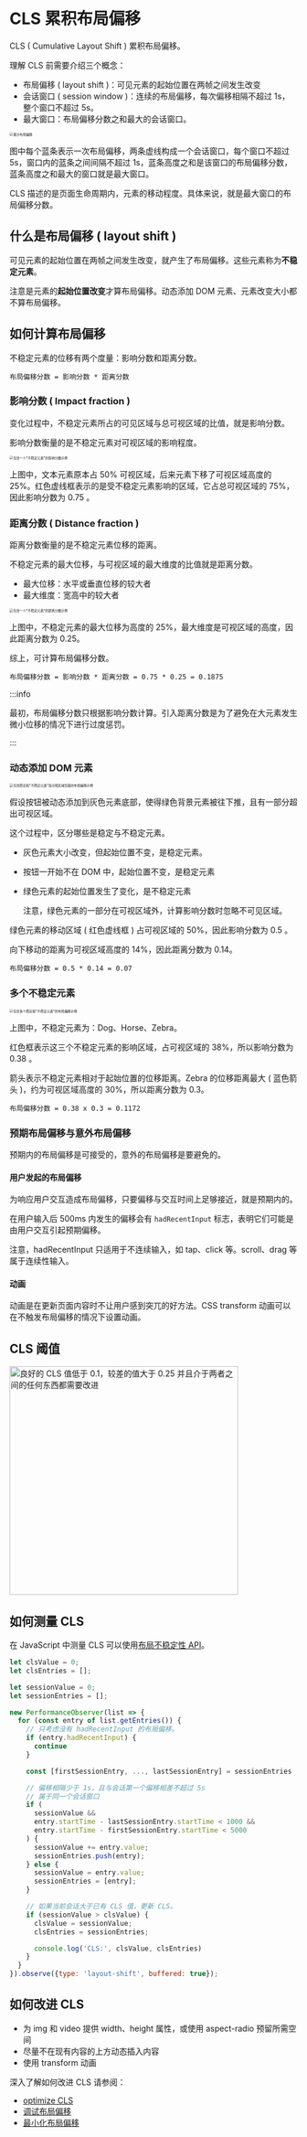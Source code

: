# CLS 累积布局偏移

CLS ( Cumulative Layout Shift ) 累积布局偏移。

理解 CLS 前需要介绍三个概念：

* 布局偏移 ( layout shift )：可见元素的起始位置在两帧之间发生改变
* 会话窗口 ( session window )：连续的布局偏移，每次偏移相隔不超过 1s，整个窗口不超过 5s。
* 最大窗口：布局偏移分数之和最大的会话窗口。

<img src="https://raw.githubusercontent.com/yamsfeer/pic-bed/master/Screenshot%202023-05-09%20at%2020.52.22.png" alt="累计布局偏移" style="zoom:40%;" class="img-mid" />

图中每个蓝条表示一次布局偏移，两条虚线构成一个会话窗口，每个窗口不超过 5s，窗口内的蓝条之间间隔不超过 1s，蓝条高度之和是该窗口的布局偏移分数，蓝条高度之和最大的窗口就是最大窗口。

CLS 描述的是页面生命周期内，元素的移动程度。具体来说，就是最大窗口的布局偏移分数。

## 什么是布局偏移 ( layout shift )

可见元素的起始位置在两帧之间发生改变，就产生了布局偏移。这些元素称为**不稳定元素**。

注意是元素的**起始位置改变**才算布局偏移。动态添加 DOM 元素、元素改变大小都不算布局偏移。

## 如何计算布局偏移

不稳定元素的位移有两个度量：影响分数和距离分数。

```
布局偏移分数 = 影响分数 * 距离分数
```

### 影响分数 ( Impact fraction )

变化过程中，不稳定元素所占的可见区域与总可视区域的比值，就是影响分数。

影响分数衡量的是不稳定元素对可视区域的影响程度。

<img src="https://raw.githubusercontent.com/yamsfeer/pic-bed/master/BbpE9rFQbF8aU6iXN1U6.png" alt="包含一个*不稳定元素*的影响分数示例" style="zoom: 40%;" class="img-mid" />

上图中，文本元素原本占 50% 可视区域，后来元素下移了可视区域高度的 25%。红色虚线框表示的是受不稳定元素影响的区域，它占总可视区域的 75%，因此影响分数为 0.75 。

### 距离分数 ( Distance fraction )

距离分数衡量的是不稳定元素位移的距离。

不稳定元素的最大位移，与可视区域的最大维度的比值就是距离分数。

* 最大位移：水平或垂直位移的较大者
* 最大维度：宽高中的较大者

<img src="https://raw.githubusercontent.com/yamsfeer/pic-bed/master/ASnfpVs2n9winu6mmzdk.png" alt="包含一个*不稳定元素*的距离分数示例" style="zoom: 40%;" class="img-mid" />

上图中，不稳定元素的最大位移为高度的 25%，最大维度是可视区域的高度，因此距离分数为 0.25。

综上，可计算布局偏移分数。

```
布局偏移分数 = 影响分数 * 距离分数 = 0.75 * 0.25 = 0.1875
```

:::info

最初，布局偏移分数只根据影响分数计算。引入距离分数是为了避免在大元素发生微小位移的情况下进行过度惩罚。

:::

### 动态添加 DOM 元素

<img src="https://raw.githubusercontent.com/yamsfeer/pic-bed/master/xhN81DazXCs8ZawoCj0T.png" alt="包含稳定和*不稳定元素*及可视区域剪裁的布局偏移示例" style="zoom:40%;" class="img-mid" />

假设按钮被动态添加到灰色元素底部，使得绿色背景元素被往下推，且有一部分超出可视区域。

这个过程中，区分哪些是稳定与不稳定元素。

* 灰色元素大小改变，但起始位置不变，是稳定元素。

* 按钮一开始不在 DOM 中，起始位置不变，是稳定元素

* 绿色元素的起始位置发生了变化，是不稳定元素

  注意，绿色元素的一部分在可视区域外，计算影响分数时忽略不可见区域。

绿色元素的移动区域 ( 红色虚线框 ) 占可视区域的 50%，因此影响分数为 0.5 。

向下移动的距离为可视区域高度的 14%，因此距离分数为 0.14。

```
布局偏移分数 = 0.5 * 0.14 = 0.07
```

### 多个不稳定元素

<img src="https://raw.githubusercontent.com/yamsfeer/pic-bed/master/FdCETo2dLwGmzw0V5lNT.png" alt="包含多个稳定和*不稳定元素*的布局偏移示例" style="zoom:40%;" class="img-mid" />

上图中，不稳定元素为：Dog、Horse、Zebra。

红色框表示这三个不稳定元素的影响区域，占可视区域的 38%，所以影响分数为 0.38 。

箭头表示不稳定元素相对于起始位置的位移距离。Zebra 的位移距离最大 ( 蓝色箭头 )，约为可视区域高度的 30%，所以距离分数为 0.3。

```
布局偏移分数 = 0.38 x 0.3 = 0.1172
```

### 预期布局偏移与意外布局偏移

预期内的布局偏移是可接受的，意外的布局偏移是要避免的。

#### 用户发起的布局偏移

为响应用户交互造成布局偏移，只要偏移与交互时间上足够接近，就是预期内的。

在用户输入后 500ms 内发生的偏移会有 `hadRecentInput` 标志，表明它们可能是由用户交互引起预期偏移。

注意，hadRecentInput 只适用于不连续输入，如 tap、click 等。scroll、drag 等属于连续性输入。

#### 动画

动画是在更新页面内容时不让用户感到突兀的好方法。CSS transform 动画可以在不触发布局偏移的情况下设置动画。

## CLS 阈值

<img src="https://raw.githubusercontent.com/yamsfeer/pic-bed/master/uqclEgIlTHhwIgNTXN3Y.svg" alt="良好的 CLS 值低于 0.1，较差的值大于 0.25 并且介于两者之间的任何东西都需要改进" width="400" class="img-mid" />

## 如何测量 CLS

在 JavaScript 中测量 CLS 可以使用[布局不稳定性 API](https://github.com/WICG/layout-instability)。

```javascript
let clsValue = 0;
let clsEntries = [];

let sessionValue = 0;
let sessionEntries = [];

new PerformanceObserver(list => {
  for (const entry of list.getEntries()) {
    // 只考虑没有 hadRecentInput 的布局偏移。
    if (entry.hadRecentInput) {
      continue
    }

    const [firstSessionEntry, ..., lastSessionEntry] = sessionEntries

    // 偏移相隔少于 1s，且与会话第一个偏移相差不超过 5s
    // 属于同一个会话窗口
    if (
      sessionValue &&
      entry.startTime - lastSessionEntry.startTime < 1000 &&
      entry.startTime - firstSessionEntry.startTime < 5000
    ) {
      sessionValue += entry.value;
      sessionEntries.push(entry);
    } else {
      sessionValue = entry.value;
      sessionEntries = [entry];
    }

    // 如果当前会话大于已有 CLS 值，更新 CLS。
    if (sessionValue > clsValue) {
      clsValue = sessionValue;
      clsEntries = sessionEntries;

      console.log('CLS:', clsValue, clsEntries)
    }
  }
}).observe({type: 'layout-shift', buffered: true});
```

## 如何改进 CLS

- 为 img 和 video 提供 width、height 属性，或使用 aspect-radio 预留所需空间
- 尽量不在现有内容的上方动态插入内容
- 使用 transform 动画

深入了解如何改进 CLS 请参阅：

* [optimize CLS](https://web.dev/optimize-cls/)
* [调试布局偏移](https://web.dev/debug-layout-shifts)
* [最小化布局偏移](https://developers.google.com/doubleclick-gpt/guides/minimize-layout-shift)
